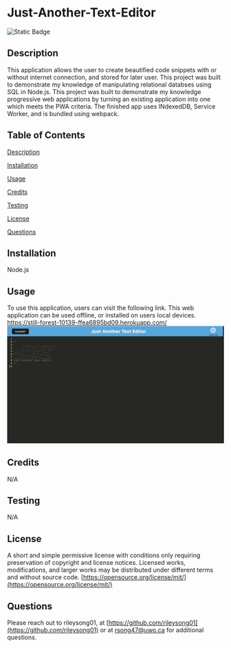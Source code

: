 # Just-Another-Text-Editor
![Static Badge](https://img.shields.io/badge/License-MIT-blue)

  ## Description
  This application allows the user to create beautified code snippets with or without internet connection, and stored for later user. 
  This project was built to demonstrate my knowledge of manipulating relational databses using SQL in Node.js. 
  This project was built to demonstrate my knowledge progressive web applications by turning an existing application into one which meets the PWA criteria. The finished app uses INdexedDB, Service Worker, and is bundled using webpack.


  ## Table of Contents
  [Description](#description)

  [Installation](#installation)

  [Usage](#usage)

  [Credits](#credits)

  [Testing](#testing)

  [License](#license)

  [Questions](#questions)

  ## Installation 
  Node.js

  ## Usage
  To use this application, users can visit the following link. This web application can be used offline, or installed on users local devices.
  https://still-forest-10139-ffea6895bd09.herokuapp.com/
    ![screenshot of deployed application](./assets/jate.png)


  ## Credits
  N/A 

  ## Testing
  N/A

  ## License
  A short and simple permissive license with conditions only requiring preservation of copyright and license notices. Licensed works, modifications, and larger works may be distributed under different terms and without source code.
  [https://opensource.org/license/mit/](https://opensource.org/license/mit/)
  ## Questions
  Please reach out to rileysong01, at [https://github.com/rileysong01](https://github.com/rileysong01) or at rsong47@uwo.ca for additional questions. 